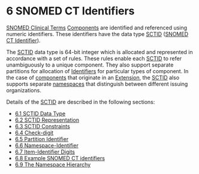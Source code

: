 # 6 SNOMED CT Identifiers

[SNOMED Clinical Terms](https://confluence.ihtsdotools.org/display/DOCGLOSS/SNOMED+Clinical+Terms "Glossary link: SNOMED Clinical Terms") [Components](https://confluence.ihtsdotools.org/display/DOCGLOSS/Component "Glossary link: Components") are identified and referenced using numeric identifiers. These identifiers have the data type [SCTID](https://confluence.ihtsdotools.org/display/DOCRELFMT/SCTID+\(data+type\) "Reference term: SCTID \(\(data type\)\)") ([SNOMED CT Identifier](https://confluence.ihtsdotools.org/display/DOCGLOSS/SNOMED+CT+Identifier "Glossary link: SNOMED CT Identifier")).

The [SCTID](https://confluence.ihtsdotools.org/display/DOCRELFMT/SCTID+\(data+type\) "Reference term: SCTID \(\(data type\)\)") data type is 64-bit integer which is allocated and represented in accordance with a set of rules. These rules enable each [SCTID](https://confluence.ihtsdotools.org/display/DOCGLOSS/SCTID "Glossary link: SCTID") to refer unambiguously to a unique component. They also support separate partitions for allocation of [Identifiers](https://confluence.ihtsdotools.org/display/DOCGLOSS/Identifier "Glossary link: Identifiers") for particular types of component. In the case of [components](https://confluence.ihtsdotools.org/display/DOCGLOSS/component "Glossary link: components") that originate in an [Extension](https://confluence.ihtsdotools.org/display/DOCGLOSS/Extension "Glossary link: Extension"), the [SCTID](https://confluence.ihtsdotools.org/display/DOCGLOSS/SCTID "Glossary link: SCTID") also supports separate [namespaces](https://confluence.ihtsdotools.org/display/DOCGLOSS/namespace "Glossary link: namespaces") that distinguish between different issuing organizations.

Details of the [SCTID](https://confluence.ihtsdotools.org/display/DOCGLOSS/SCTID "Glossary link: SCTID") are described in the following sections:

  * [6.1 SCTID Data Type](6.1-SCTID-Data-Type_33490091.html)
  * [6.2 SCTID Representation](6.2-SCTID-Representation_33490092.html)
  * [6.3 SCTID Constraints](6.3-SCTID-Constraints_33490095.html)
  * [6.4 Check-digit](6.4-Check-digit_33490096.html)
  * [6.5 Partition Identifier](6.5-Partition-Identifier_33490097.html)
  * [6.6 Namespace-Identifier](6.6-Namespace-Identifier_33490098.html)
  * [6.7 Item-Identifier Digits](6.7-Item-Identifier-Digits_33490099.html)
  * [6.8 Example SNOMED CT identifiers](6.8-Example-SNOMED-CT-identifiers_33490100.html)
  * [6.9 The Namespace Hierarchy](6.9-The-Namespace-Hierarchy_33490101.html)


